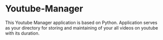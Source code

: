 # Youtube-Manager
This Youtube Manager application is based on Python. Application serves as your directory for storing and maintaining of  your all videos on youtube with its duration.
